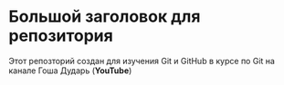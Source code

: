 # Большой заголовок для репозитория
Этот репозторий создан для изучения Git и GitHub в курсе по Git на канале Гоша Дударь (**YouTube**)
